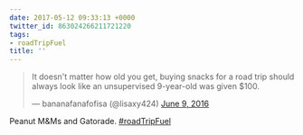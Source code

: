 ```yaml
---
date: 2017-05-12 09:33:13 +0000
twitter_id: 863024266211721220
tags:
- roadTripFuel
title: ''
---
```


<blockquote class="twitter-tweet"><p lang="en" dir="ltr">It doesn&#39;t matter how old you get, buying snacks for a road trip should always look like an unsupervised 9-year-old was given $100.</p>&mdash; bananafanafofisa (@lisaxy424) <a href="https://twitter.com/lisaxy424/status/741035816487686147?ref_src=twsrc%5Etfw">June 9, 2016</a></blockquote>
<script async src="https://platform.twitter.com/widgets.js" charset="utf-8"></script>

Peanut M&amp;Ms and Gatorade. [#roadTripFuel](https://twitter.com/hashtag/roadTripFuel)

